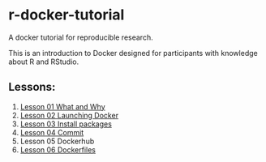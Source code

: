 # r-docker-tutorial
A docker tutorial for reproducible research.

This is an introduction to Docker designed for participants with knowledge
about R and RStudio.


## Lessons:

1. [Lesson 01 What and Why](01-what-and-why.html)
2. [Lesson 02 Launching Docker](02-Launching-Docker.html)
3. [Lesson 03 Install packages](03-install-packages.html) 
4. [Lesson 04 Commit](04-commit.html)
5. Lesson 05 Dockerhub
6. [Lesson 06 Dockerfiles](06-dockerfiles.html)


